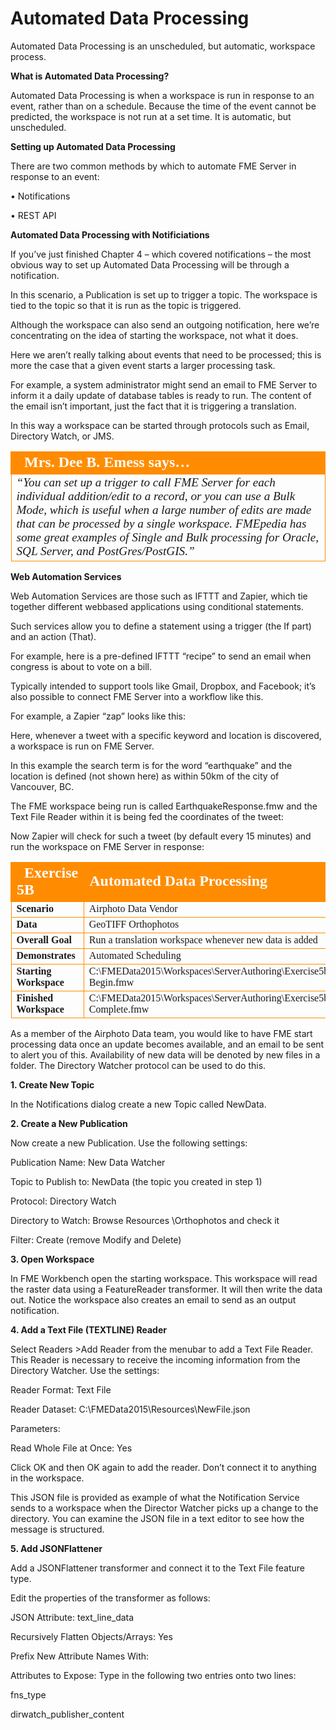 # Automated Data Processing

Automated Data Processing is an unscheduled, but automatic, workspace process.

**What is Automated Data Processing?**

Automated Data Processing is when a workspace is run in response to an event, rather than on a schedule. Because the time of the event cannot be predicted, the workspace is not run at a set time. It is automatic, but unscheduled.

**Setting up Automated Data Processing**

There are two common methods by which to automate FME Server in response to an event:

• Notifications

• REST API

**Automated Data Processing with Notificiations**

If you’ve just finished Chapter 4 – which covered notifications – the most obvious way to set up Automated Data Processing will be through a notification.

In this scenario, a Publication is set up to trigger a topic. The workspace is tied to the topic so that it is run as the topic is triggered.

Although the workspace can also send an outgoing notification, here we’re concentrating on the idea of starting the workspace, not what it does.

Here we aren’t really talking about events that need to be processed; this is more the case that a given event starts a larger processing task.

For example, a system administrator might send an email to FME Server to inform it a daily update of database tables is ready to run. The content of the email isn’t important, just the fact that it is triggering a translation.

In this way a workspace can be started through protocols such as Email, Directory Watch, or JMS.

<table style="border-spacing: 0px">
<tr>
<td style="vertical-align:middle;background-color:darkorange;border: 2px solid darkorange">
<i class="fa fa-quote-left fa-lg fa-pull-left fa-fw" style="color:white;padding-right: 12px;vertical-align:text-top"></i>
<span style="color:white;font-size:x-large;font-weight: bold;font-family:serif">Mrs. Dee B. Emess says…</span>
</td>
</tr>

<tr>
<td style="border: 1px solid darkorange">
<span style="font-family:serif; font-style:italic; font-size:larger">
“You can set up a trigger to call FME Server for each individual
addition/edit to a record, or you can use a Bulk Mode, which is
useful when a large number of edits are made that can be
processed by a single workspace.
FMEpedia has some great examples of Single and Bulk processing
for Oracle, SQL Server, and PostGres/PostGIS.”
</span>
</td>
</tr>
</table>

**Web Automation Services**

Web Automation Services are those such as IFTTT and Zapier, which tie together different webbased applications using conditional statements.

Such services allow you to define a statement using a trigger (the  If part) and an action (That).

For example, here is a pre-defined IFTTT “recipe” to send an email when congress is about to vote on a bill.

Typically intended to support tools like Gmail, Dropbox, and Facebook; it’s also possible to connect FME Server into a workflow like this.

For example, a Zapier “zap” looks like this:

Here, whenever a tweet with a specific keyword and location is discovered, a workspace is run on FME Server.

In this example the search term is for the word “earthquake” and the location is defined (not shown here) as within 50km of the city of Vancouver, BC.

The FME workspace being run is called EarthquakeResponse.fmw and the Text File Reader within it is being fed the coordinates of the tweet:

Now Zapier will check for such a tweet (by default every 15 minutes) and run the workspace on FME Server in response:

<table style="border-spacing: 0px;border-collapse: collapse;font-family:serif">
<tr>
<td style="vertical-align:middle;background-color:darkorange;border: 2px solid darkorange">
<i class="fa fa-cogs fa-lg fa-pull-left fa-fw" style="color:white;padding-right: 12px;vertical-align:text-top"></i>
<span style="color:white;font-size:x-large;font-weight: bold">Exercise 5B </span>
</td>
<td style="border: 2px solid darkorange;background-color:darkorange;color:white">
<span style="color:white;font-size:x-large;font-weight: bold">Automated
Data
Processing</span>
</td>
</tr>

<tr>
<td style="border: 1px solid darkorange; font-weight: bold">Scenario</td>
<td style="border: 1px solid darkorange">Airphoto
Data
Vendor</td>
</tr>

<tr>
<td style="border: 1px solid darkorange; font-weight: bold">Data</td>
<td style="border: 1px solid darkorange">GeoTIFF
Orthophotos</td>
</tr>

<tr>
<td style="border: 1px solid darkorange; font-weight: bold">Overall Goal</td>
<td style="border: 1px solid darkorange">Run
a
translation
workspace
whenever
new
data
is
added</td>
</tr>

<tr>
<td style="border: 1px solid darkorange; font-weight: bold">Demonstrates</td>
<td style="border: 1px solid darkorange">Automated
Scheduling</td>
</tr>

<tr>
<td style="border: 1px solid darkorange; font-weight: bold">Starting Workspace</td>
<td style="border: 1px solid darkorange">C:\FMEData2015\Workspaces\ServerAuthoring\Exercise5b-­‐Begin.fmw</td>
</tr>

<tr>
<td style="border: 1px solid darkorange; font-weight: bold">Finished Workspace</td>
<td style="border: 1px solid darkorange">C:\FMEData2015\Workspaces\ServerAuthoring\Exercise5b-­‐Complete.fmw</td>
</tr>

</table>

As a member of the Airphoto Data team, you would like to have FME start processing data once an update becomes available, and an email to be sent to alert you of this. Availability of new data will be denoted by new files in a folder. The Directory Watcher protocol can be used to do this.

**1. Create New Topic**

In the Notifications dialog create a new Topic called NewData.

**2. Create a New Publication**

Now create a new Publication. Use the following settings:

Publication Name: New Data Watcher 

Topic to Publish to: NewData (the topic you created in step 1)

Protocol: Directory Watch

Directory to Watch: Browse Resources \Orthophotos and check it

Filter: Create (remove Modify and Delete)

**3. Open Workspace**

In FME Workbench open the starting workspace. This workspace will read the raster data using a FeatureReader transformer. It will then write the data out. Notice the workspace also creates an email to send as an output notification.

**4. Add a Text File (TEXTLINE) Reader**

Select Readers >Add Reader from the menubar to add a Text File Reader. This Reader is necessary to receive the incoming information from the Directory Watcher. Use the settings:

Reader Format: Text File

Reader Dataset: C:\FMEData2015\Resources\NewFile.json

Parameters:

Read Whole File at Once: Yes

Click OK and then OK again to add the reader. Don’t connect it to anything in the workspace.

This JSON file is provided as example of what the Notification Service sends to a workspace when the Director Watcher picks up a change to the directory. You can examine the JSON file in a text editor to see how the message is structured.

**5. Add JSONFlattener**

Add a JSONFlattener transformer and connect it to the Text File feature type.

Edit the properties of the transformer as follows:

JSON Attribute: text_line_data

Recursively Flatten Objects/Arrays: Yes

Prefix New Attribute Names With: <Leave blank>

Attributes to Expose: Type in the following two entries onto two lines:

fns_type

dirwatch_publisher_content

